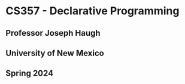 # CS357 - Declarative Programming
## Professor Joseph Haugh
## University of New Mexico 
## Spring 2024
